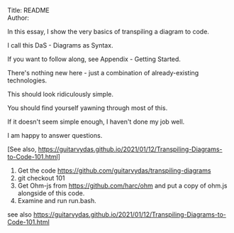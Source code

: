 Title: README  
Author:

In this essay, I show the very basics of transpiling a diagram to code.

I call this DaS - Diagrams as Syntax.

If you want to follow along, see Appendix - Getting Started.

There's nothing new here - just a combination of already-existing technologies.

This should look ridiculously simple.  

You should find yourself yawning through most of this.  

If it doesn't seem simple enough, I haven't done my job well.  

I am happy to answer questions.

[See also, https://guitarvydas.github.io/2021/01/12/Transpiling-Diagrams-to-Code-101.html]

1. Get the code https://github.com/guitarvydas/transpiling-diagrams
2. git checkout 101
3. Get Ohm-js from https://github.com/harc/ohm and put a copy of ohm.js alongside of this code.
4. Examine and run run.bash.

see also https://guitarvydas.github.io/2021/01/12/Transpiling-Diagrams-to-Code-101.html